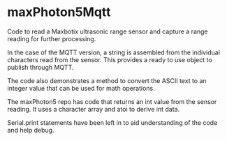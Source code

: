 # maxPhoton5Mqtt

Code to read a Maxbotix ultrasonic range sensor and capture a range reading for 
further processing. 

In the case of the MQTT version, a string is assembled from the individual characters
read from the sensor. This provides a ready to use object to publish through MQTT.

The code also demonstrates a method to convert the ASCII text to an integer value
that can be used for math operations.

The maxPhoton5 repo has code that returns an int value from the sensor reading. It uses 
a character array and atoi to derive int data.

Serial.print statements have been left in to aid understanding of the code and help debug. 

